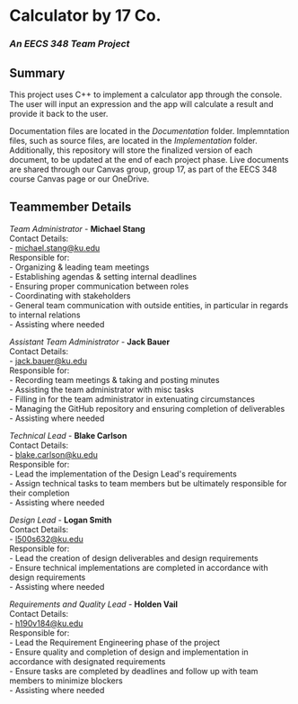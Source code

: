 # Calculator by 17 Co.

### *An EECS 348 Team Project*

## Summary

This project uses C++ to implement a calculator app through the console. The user will input an expression and the app will calculate a result and provide it back to the user.  

Documentation files are located in the *Documentation* folder. Implemntation files, such as source files, are located in the *Implementation* folder. Additionally, this repository will store the finalized version of each document, to be updated at the end of each project phase. Live documents are shared through our Canvas group, group 17, as part of the EECS 348 course Canvas page or our OneDrive. 

## Teammember Details

*Team Administrator* - **Michael Stang**  
Contact Details:  
    - <michael.stang@ku.edu>  
Responsible for:  
		- Organizing & leading team meetings  
		- Establishing agendas & setting internal deadlines  
		- Ensuring proper communication between roles  
		- Coordinating with stakeholders  
		- General team communication with outside entities, in particular in regards to internal relations  
		- Assisting where needed  

*Assistant Team Administrator* - **Jack Bauer**  
Contact Details:  
    - <jack.bauer@ku.edu>  
Responsible for:  
		- Recording team meetings & taking and posting minutes  
		- Assisting the team administrator with misc tasks  
		- Filling in for the team administrator in extenuating circumstances  
		- Managing the GitHub repository and ensuring completion of deliverables  
		- Assisting where needed  
  
*Technical Lead* - **Blake Carlson**  
Contact Details:  
    - <blake.carlson@ku.edu>  
Responsible for:  
		- Lead the implementation of the Design Lead's requirements  
		- Assign technical tasks to team members but be ultimately responsible for their completion  
		- Assisting where needed  
  
*Design Lead* - **Logan Smith**  
Contact Details:  
    - <l500s632@ku.edu>  
Responsible for:  
		- Lead the creation of design deliverables and design requirements  
		- Ensure technical implementations are completed in accordance with design requirements  
		- Assisting where needed  
  
*Requirements and Quality Lead* - **Holden Vail**  
Contact Details:  
    - <h190v184@ku.edu>  
	Responsible for:  
		- Lead the Requirement Engineering phase of the project  
		- Ensure quality and completion of design and implementation in accordance with designated requirements  
		- Ensure tasks are completed by deadlines and follow up with team members to minimize blockers  
		- Assisting where needed  
